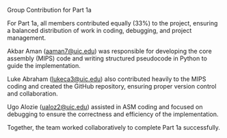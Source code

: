 Group Contribution for Part 1a

For Part 1a, all members contributed equally (33%) to the project, ensuring a balanced distribution of work in coding, debugging, and project management.

Akbar Aman (aaman7@uic.edu) was responsible for developing the core assembly (MIPS) code and writing structured pseudocode in Python to guide the implementation.

Luke Abraham (lukeca3@uic.edu) also contributed heavily to the MIPS coding and created the GitHub repository, ensuring proper version control and collaboration.

Ugo Alozie (ualoz2@uic.edu) assisted in ASM coding and focused on debugging to ensure the correctness and efficiency of the implementation.

Together, the team worked collaboratively to complete Part 1a successfully.
